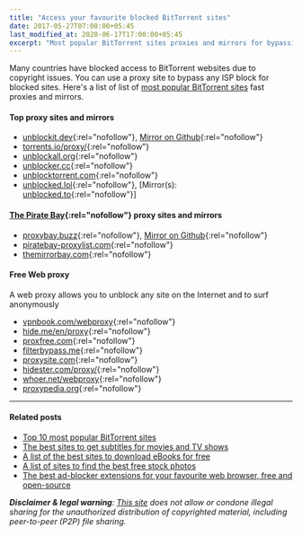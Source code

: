 ```yaml
---
title: "Access your favourite blocked BitTorrent sites"
date: 2017-05-27T07:08:00+05:45
last_modified_at: 2020-06-17T17:00:00+05:45
excerpt: "Most popular BitTorrent sites proxies and mirrors for bypassing your country or territory Internet censorship."
---
```


Many countries have blocked access to BitTorrent websites due to copyright issues. You can use a proxy site to bypass any ISP block for blocked sites. Here's a list of list of [most popular BitTorrent sites](/top-10-most-popular-bittorrent-sites/) fast proxies and mirrors.

#### Top proxy sites and mirrors

- [unblockit.dev](https://unblockit.dev/){:rel="nofollow"}, [Mirror on Github](https://unblocked-pw.github.io/){:rel="nofollow"}
- [torrents.io/proxy/](https://torrents.io/proxy/){:rel="nofollow"}
- [unblockall.org](https://unblockall.org/){:rel="nofollow"}
- [unblocker.cc](https://unblocker.cc/){:rel="nofollow"}
- [unblocktorrent.com](https://unblocktorrent.com/){:rel="nofollow"}
- [unblocked.lol](http://unblocked.lol/){:rel="nofollow"}, [Mirror(s): [unblocked.to](https://unblocked.to/){:rel="nofollow"}]

#### [The Pirate Bay](https://thepiratebay.org/){:rel="nofollow"} proxy sites and mirrors

- [proxybay.buzz](https://proxybay.buzz/){:rel="nofollow"}, [Mirror on Github](https://proxybay.github.io/){:rel="nofollow"}
- [piratebay-proxylist.com](https://piratebay-proxylist.com/){:rel="nofollow"}
- [themirrorbay.com](http://www.themirrorbay.com/){:rel="nofollow"}

#### Free Web proxy

A web proxy allows you to unblock any site on the Internet and to surf anonymously

- [vpnbook.com/webproxy](https://www.vpnbook.com/webproxy){:rel="nofollow"}
- [hide.me/en/proxy](https://hide.me/en/proxy){:rel="nofollow"}
- [proxfree.com](https://www.proxfree.com/){:rel="nofollow"}
- [filterbypass.me](https://www.filterbypass.me/){:rel="nofollow"}
- [proxysite.com](https://www.proxysite.com/){:rel="nofollow"}
- [hidester.com/proxy/](https://hidester.com/proxy/){:rel="nofollow"}
- [whoer.net/webproxy](https://whoer.net/webproxy){:rel="nofollow"}
- [proxypedia.org](https://proxypedia.org/){:rel="nofollow"}

---

#### Related posts

- [Top 10 most popular BitTorrent sites](/top-10-most-popular-bittorrent-sites/)
- [The best sites to get subtitles for movies and TV shows](/the-best-sites-to-get-subtitles-for-movies-and-tv-shows/)
- [A list of the best sites to download eBooks for free](/a-list-of-the-best-sites-to-download-ebooks-for-free/)
- [A list of sites to find the best free stock photos](/a-list-of-sites-to-find-the-best-free-stock-photos/)
- [The best ad-blocker extensions for your favourite web browser, free and open-source](/the-best-ad-blocker-extensions-for-your-favourite-web-browser-free-and-open-source/)

_**Disclaimer & legal warning**: [This site](/) does not allow or condone illegal sharing for the unauthorized distribution of copyrighted material, including peer-to-peer (P2P) file sharing._
